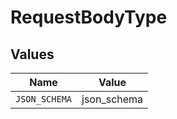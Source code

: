 # RequestBodyType


## Values

| Name          | Value         |
| ------------- | ------------- |
| `JSON_SCHEMA` | json_schema   |